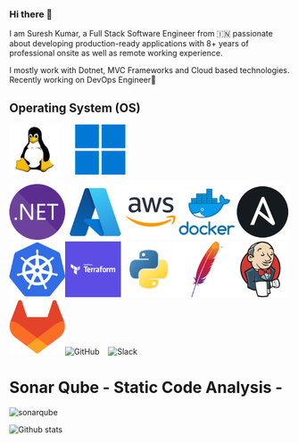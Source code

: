 ### Hi there 👋

I am Suresh Kumar, a Full Stack Software Engineer from 🇮🇳   passionate about developing production-ready applications with 8+ years of professional onsite as well as remote working experience.

I mostly work with Dotnet, MVC Frameworks and Cloud based technologies. 
Recently working on DevOps Engineer🚀

<h2>Operating System (OS)</h2>

<img src="https://raw.githubusercontent.com/github/explore/main/topics/linux/linux.png" alt="linux" width="90px" height="90px" />&nbsp;&nbsp;&nbsp;&nbsp;&nbsp;&nbsp;&nbsp;<img src="https://raw.githubusercontent.com/github/explore/main/topics/windows/windows.png" alt="windows" width="90px" height="90px" />


 <img src="https://github.com/github/explore/blob/main/topics/dotnet/dotnet.png" alt="dotnet" width="100px" height="100px" /> <img src="https://raw.githubusercontent.com/github/explore/main/topics/azure/azure.png" alt="azure" width="100px" height="100px" /><img src="https://raw.githubusercontent.com/github/explore/main/topics/aws/aws.png" alt="aws" width="100px" height="100px" /><img src="https://raw.githubusercontent.com/github/explore/main/topics/docker/docker.png" alt="docker" width="100px" height="100px" /><img src="https://raw.githubusercontent.com/github/explore/main/topics/ansible/ansible.png" alt="ansible" width="100px" height="100px" /><img src="https://raw.githubusercontent.com/github/explore/main/topics/kubernetes/kubernetes.png" alt="kubernetes" width="100px" height="100px" /><img src="https://raw.githubusercontent.com/github/explore/main/topics/terraform/terraform.png" alt="terraform" width="100px" height="100px" /><img src="https://raw.githubusercontent.com/github/explore/main/topics/python/python.png" alt="python" width="100px" height="100px" /><img src="https://raw.githubusercontent.com/github/explore/main/topics/maven/maven.png" alt="maven" width="100px" height="100px" /><img src="https://raw.githubusercontent.com/github/explore/main/topics/jenkins/jenkins.png" alt="jenkins" width="100px" height="100px" /><img src="https://raw.githubusercontent.com/github/explore/main/topics/gitlab/gitlab.png" alt="GitLab" width="100px" height="100px" /><img src="https://mpng.subpng.com/20180326/gxq/kisspng-github-computer-icons-icon-design-github-5ab8a31e334e73.4114704215220498222102.jpg" alt="GitHub" width="100px" height="100px" />&nbsp;&nbsp;&nbsp;&nbsp;<img src="https://userguiding.com/wp-content/uploads/2021/10/slack-nedir-1-1160x532.png" alt="Slack" width="100px" height="100px" />
 
 <h1>Sonar Qube - Static Code Analysis - </h1>
 <img src="https://user-images.githubusercontent.com/87288485/179906191-58b95952-a00c-4488-a60c-c64470bdd70f.png" alt="sonarqube" width="200px" height="100px" />
 

 
<!-- ![Suresh Kumar's GitHub stats](https://github-readme-stats.vercel.app/api?username=sureshkumar-devops&show_icons=true) -->

<!-- ![Suresh Kumar's GitHub stats](https://github-readme-stats.vercel.app/api?username=sureshkumar-devops&show_icons=true&theme=radical) -->


![Github stats](https://github-readme-stats.vercel.app/api?username=sureshkumar-devops&theme=highcontrast&show_icons=true&count_private=true)



<!--
**sureshkumar-devops/sureshkumar-devops** is a ✨ _special_ ✨ repository because its `README.md` (this file) appears on your GitHub profile.

Here are some ideas to get you started:

- 🔭 I’m currently working on ...
- 🌱 I’m currently learning ...
- 👯 I’m looking to collaborate on ...
- 🤔 I’m looking for help with ...
- 💬 Ask me about ...
- 📫 How to reach me: ...
- 😄 Pronouns: ...
- ⚡ Fun fact: ...
-->

